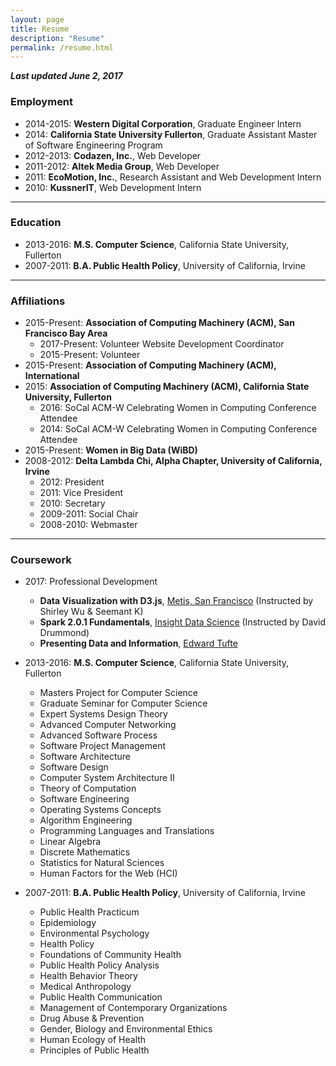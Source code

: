 ```yaml
---
layout: page
title: Resume
description: "Resume"
permalink: /resume.html
---
```


***Last updated June 2, 2017***

### Employment

- 2014-2015: **Western Digital Corporation**, Graduate Engineer Intern
- 2014: **California State University Fullerton**, Graduate Assistant Master of Software Engineering Program
- 2012-2013: **Codazen, Inc.**, Web Developer
- 2011-2012: **Altek Media Group**, Web Developer
- 2011: **EcoMotion, Inc.**, Research Assistant and Web Development Intern
- 2010: **KussnerIT**, Web Development Intern

---

### Education

- 2013-2016: **M.S. Computer Science**, California State University, Fullerton
- 2007-2011: **B.A. Public Health Policy**, University of California, Irvine

---

### Affiliations

- 2015-Present: **Association of Computing Machinery (ACM), San Francisco Bay Area**
	- 2017-Present: Volunteer Website Development Coordinator
	- 2015-Present: Volunteer
- 2015-Present: **Association of Computing Machinery (ACM), International**
- 2015: **Association of Computing Machinery (ACM), California State University, Fullerton**
	- 2016: SoCal ACM-W Celebrating Women in Computing Conference Attendee
	- 2014: SoCal ACM-W Celebrating Women in Computing Conference Attendee
- 2015-Present: **Women in Big Data (WiBD)**
- 2008-2012: **Delta Lambda Chi, Alpha Chapter, University of California, Irvine**
	- 2012: President
	- 2011: Vice President
	- 2010: Secretary
	- 2009-2011: Social Chair
	- 2008-2010: Webmaster

---	

### Coursework

- 2017: Professional Development
	- **Data Visualization with D3.js**, [Metis, San Francisco](http://thisismetis.com) (Instructed by Shirley Wu & Seemant K)
	- **Spark 2.0.1 Fundamentals**, [Insight Data Science](http://insightdatascience.com) (Instructed by David Drummond)
	- **Presenting Data and Information**, [Edward Tufte](http://edwardtufte.com/title/courses)

- 2013-2016: **M.S. Computer Science**, California State University, Fullerton
	- Masters Project for Computer Science
	- Graduate Seminar for Computer Science
	- Expert Systems Design Theory
	- Advanced Computer Networking
	- Advanced Software Process
	- Software Project Management
	- Software Architecture
	- Software Design
	- Computer System Architecture II
	- Theory of Computation
	- Software Engineering
	- Operating Systems Concepts
	- Algorithm Engineering
	- Programming Languages and Translations
	- Linear Algebra
	- Discrete Mathematics
	- Statistics for Natural Sciences
	- Human Factors for the Web (HCI)

- 2007-2011: **B.A. Public Health Policy**, University of California, Irvine
	- Public Health Practicum
	- Epidemiology
	- Environmental Psychology
	- Health Policy
	- Foundations of Community Health
	- Public Health Policy Analysis
	- Health Behavior Theory
	- Medical Anthropology
	- Public Health Communication
	- Management of Contemporary Organizations
	- Drug Abuse & Prevention
	- Gender, Biology and Environmental Ethics
	- Human Ecology of Health
	- Principles of Public Health
